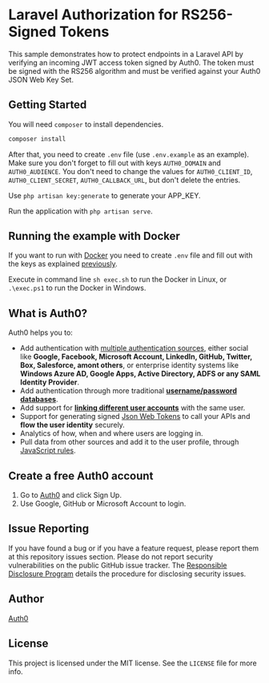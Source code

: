 # Laravel Authorization for RS256-Signed Tokens

This sample demonstrates how to protect endpoints in a Laravel API by verifying an incoming JWT access token signed by Auth0. The token must be signed with the RS256 algorithm and must be verified against your Auth0 JSON Web Key Set.

## Getting Started

You will need `composer` to install dependencies. 

```bash
composer install
```

After that, you need to create `.env` file (use `.env.example` as an example). Make sure you don't forget to fill out with keys `AUTH0_DOMAIN` and `AUTH0_AUDIENCE`. You don't need to change the values for `AUTH0_CLIENT_ID`, `AUTH0_CLIENT_SECRET`, `AUTH0_CALLBACK_URL`, but don't delete the entries.

Use `php artisan key:generate` to generate your APP_KEY.

Run the application with `php artisan serve`.

## Running the example with Docker

If you want to run with [Docker](https://www.docker.com/) you need to create `.env` file and fill out with the keys as explained [previously](#getting-started).

Execute in command line `sh exec.sh` to run the Docker in Linux, or `.\exec.ps1` to run the Docker in Windows.

## What is Auth0?

Auth0 helps you to:

* Add authentication with [multiple authentication sources](https://docs.auth0.com/identityproviders), either social like **Google, Facebook, Microsoft Account, LinkedIn, GitHub, Twitter, Box, Salesforce, amont others**, or enterprise identity systems like **Windows Azure AD, Google Apps, Active Directory, ADFS or any SAML Identity Provider**.
* Add authentication through more traditional **[username/password databases](https://docs.auth0.com/mysql-connection-tutorial)**.
* Add support for **[linking different user accounts](https://docs.auth0.com/link-accounts)** with the same user.
* Support for generating signed [Json Web Tokens](https://docs.auth0.com/jwt) to call your APIs and **flow the user identity** securely.
* Analytics of how, when and where users are logging in.
* Pull data from other sources and add it to the user profile, through [JavaScript rules](https://docs.auth0.com/rules).

## Create a free Auth0 account

1. Go to [Auth0](https://auth0.com/signup) and click Sign Up.
2. Use Google, GitHub or Microsoft Account to login.

## Issue Reporting

If you have found a bug or if you have a feature request, please report them at this repository issues section. Please do not report security vulnerabilities on the public GitHub issue tracker. The [Responsible Disclosure Program](https://auth0.com/whitehat) details the procedure for disclosing security issues.

## Author

[Auth0](auth0.com)

## License

This project is licensed under the MIT license. See the `LICENSE` file for more info.
